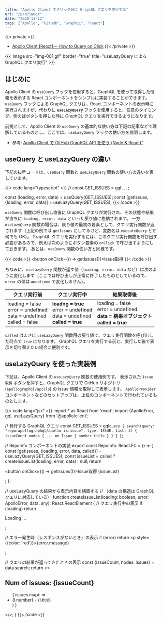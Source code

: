 ```yaml
---
title: "Apollo Client でクリック時に GraphQL クエリを実行する"
url: "/p/m7ju6gr"
date: "2020-11-12"
tags: ["Apollo", "GitHub", "GraphQL", "React"]
---
```


{{< private >}}
- [Apollo Client [React]— How to Query on Click](https://www.apollographql.com/blog/apollo-client-react-how-to-query-on-click-c1d4fecf9b66/)
{{< /private >}}

{{< image src="img-001.gif" border="true" title="useLazyQuery による GraphQL クエリ実行" >}}

はじめに
----

Apollo Client の `useQuery` フックを使用すると、GraphQL を使って取得した情報を表示する React コンポーネントをシンプルに実装することができます。
`useQuery` フックによる GraphQL クエリは、React コンポーネントの表示時に実行されますが、代わりに __`useLazyQuery`__ フックを使用すると、任意のタイミング、例えばボタンを押した時に GraphQL クエリを実行できるようになります。

前提として、Apollo Client の `useQuery` の基本的な使い方は下記の記事などで理解しているものとし、ここでは、`useLazyQuery` フックの使い方を説明します。

- 参考: [Apollo Client で GitHub GraphQL API を使う (Node & React)"](/p/qcp2cnx)


useQuery と useLazyQuery の違い
----

下記の抜粋コードは、`useQuery` 関数と `useLazyQuery` 関数の使い方の違いを表しています。

{{< code lang="typescript" >}}
// const GET_ISSUES = gql`...`;

const {loading, error, data} = useQuery(GET_ISSUES);
const [getIssues, {loading, error, data}] = useLazyQuery(GET_ISSUES);
{{< /code >}}

`useQuery` 関数は呼び出し直後に GraphQL クエリが実行され、その状態や結果が直ちに `loading`、`error`、`data` といった戻り値に格納されます。
一方 `useLazyQuery` 関数の場合は、戻り値の最初の要素として、クエリ実行関数が返されます（上記の例では `getIssues` にしてるけど、変数名は `executeQuery` とか何でも OK）。
GraphQL クエリを実行するには、このクエリ実行関数を呼び出す必要があるので、例えば次のようにボタン要素の `onClick` で呼び出すようにしておきます。
あとは、`useQuery` 関数の使い方と同様です。

{{< code >}}
<button onClick={() => getIssues()}>Issue取得</button>
{{< /code >}}

ちなみに、`useLazyQuery` 関数が返す値（`loading`、`error`、`data` など）は次のように変化します（ここでは呼び出しが正常に終了したものとしているので、`error` の値は `undefined` で変化しません）。

| クエリ実行前 | クエリ実行中 | 結果取得後 |
| ---- | ---- | ---- |
| loading = false<br>error = undefined<br>data = undefined<br>called = false | <b>loadng = true</b><br>error = undefined<br>data = undefined<br><b>called = true</b> | loading = false<br>error = undefined<br><b>data = 結果オブジェクト</b><br><b>called = true</b> |

`called` はまさに `useLazyQuery` 関数用の戻り値で、クエリ実行関数を呼び出した時点で `true` になります。
GraphQL クエリを実行する前と、実行した後で表示を切り替えたい場合に便利です。


useLazyQuery を使った実装例
----

下記は、Apollo Client の `useLazyQuery` 関数の使用例です。
表示された `Issue 取得` ボタンを押すと、GraphQL クエリで GitHub リポジトリ (`apollographql/apollo`) の Issue 情報を取得して表示します。
`ApolloProvider` コンポーネントなどのセットアップは、上位のコンポーネントで行われているものとします。

{{< code lang="jsx" >}}
import * as React from 'react';
import {ApolloError, gql, useLazyQuery} from '@apollo/client';

// 発行する GraphQL クエリ
const GET_ISSUES = gql`
  query {
    search(query: "repo:apollographql/apollo is:issue", type: ISSUE, last: 3) {
      issueCount
      nodes {
        ... on Issue { number title }
      }
    }
  }
`;

// RepoInfo コンポーネントの実装
export const RepoInfo: React.FC = () => {
  const [getIssues, {loading, error, data, called}] = useLazyQuery(GET_ISSUES);
  const issueList = called ? createIssueList(loading, error, data) : null;
  return <div>
    <button onClick={() => getIssues()}>Issue取得</button>
    {issueList}
  </div>;
};

// useLazyQuery の結果から表示内容を構築する
// （data の構造は GraphQL クエリに対応している）
function createIssueList(loading: boolean, error: ApolloError, data: any): React.ReactElement {
  // クエリ実行中の表示
  if (loading) return <p>Loading ...</p>;

  // エラー発生時（レスポンスがないとき）の表示
  if (error) return <p style={{color: 'red'}}>{error.message}</p>;

  // クエリの結果が返ってきたときの表示
  const {issueCount, nodes: issues} = data.search;
  return <>
    <h2>Num of issues: {issueCount}</h2>
    <ul>
      { issues.map(i => <li key={i.number}>{i.number} - {i.title}</li>) }
    </ul>
  </>;
}
{{< /code >}}

